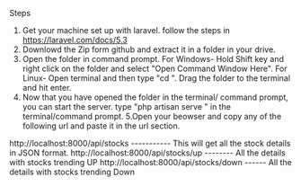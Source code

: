
Steps
 1. Get your machine set up with laravel. follow the steps in https://laravel.com/docs/5.3
 2. Downlowd the Zip form github and extract it in a folder in your drive.
 3. Open the folder in command prompt. 
 For Windows-
 Hold Shift key and right click on the folder and select "Open Command Window Here".
 For Linux-
 Open terminal and then type "cd ". Drag the folder to the terminal and hit enter.
 4. Now that you have opened the folder in the terminal/ command prompt, you can start the server.
 type "php artisan serve " in the terminal/command prompt.
 5.Open your beowser and copy any of the following url and paste it in the url section.

http://localhost:8000/api/stocks ----------- This will get all the stock details in JSON format.
http://localhost:8000/api/stocks/up -------- All the details with stocks trending UP
http://localhost:8000/api/stocks/down ------ All the details with stocks trending Down
